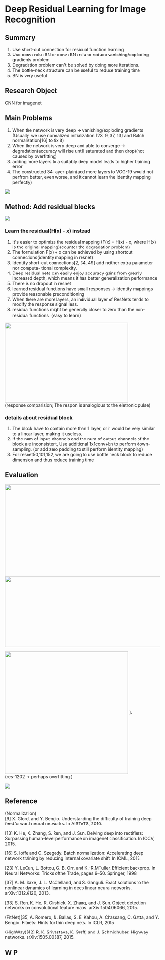 # Deep Residual Learning for Image Recognition

## Summary

1. Use short-cut connection for residual function learning
2. Use conv+relu+BN or conv+BN+relu to reduce vanishing/exploding gradients problem
3. Degradation problem can't be solved by doing more iterations.
4. The bottle-neck structure can be useful to reduce training time
5. BN is very useful


## Research Object

CNN for imagenet

## Main Problems

1. When the network is very deep -> vanishing/exploding gradients (Usually, we use normalized initialization [23, 9, 37, 13] and Batch normalization[16] to fix it)
2. When the network is very deep and able to converge -> degradation(accuracy will rise untill saturated and then drop)(not caused by overfitting)
3. adding more layers to a suitably deep model leads to higher training error
3. The constructed 34-layer-plain(add more layers to VGG-19 would not perfrom better, even worse, and it cannot learn the identity mapping perfectly)

![](../res/resnet.jpg)

## Method: Add residual blocks

![](../res/residual-block.png)

### Learn the residual(H(x) - x) instead

1. It's easier to optimize the residual mapping (F(x) = H(x) - x, where H(x) is the original mapping)(counter the degradation problem)
2. The formulation F(x) + x can be achieved by using shortcut connections(identity mapping in resnet)
3. Identity short-cut connections[2, 34, 49] add neither extra parameter nor computa- tional complexity.
4. Deep residual nets can easily enjoy accuracy gains from greatly increased depth, which means it has better generalization performance
5. There is no dropout in resnet
5. learned residual functions have small responses -> identity mappings provide reasonable preconditioning
6. When there are more layers, an individual layer of ResNets tends to modify the response signal less.
7. residual functions might be generally closer to zero than the non-residual functions（easy to learn）

<img src="../res/resres.png" width = "400" height = "260" align=center /> </br>
(response comparision; The respon is analogious to the eletronic pulse)

### details about residual block

1. The block have to contain more than 1 layer, or it would be very similar to a linear layer, making it useless.
2. If the num of input-channels and the num of output-channels of the block are inconsistent, Use additional 1x1conv+bn to perform down-sampling. (or add zero padding to still perform identity mapping)
3. For resnet50,101,152, we are going to use bottle neck block to reduce dimension and thus reduce training time




## Evaluation

<img src="../res/640.jpeg" width = "600" height = "300" align=center /> 

<img src="../res/rescur.png" width = "700" height = "230" align=center /> 

<img src="../res/res1202.png" width = "400" height = "400" align=center /> ].    
(res-1202 -> perhaps overfitting )


![](../res/rescmp.png)



## Reference 

(Normalization)     
[9] X. Glorot and Y. Bengio. Understanding the difficulty of training deep feedforward neural networks. In AISTATS, 2010.

[13] K. He, X. Zhang, S. Ren, and J. Sun. Delving deep into rectifiers: Surpassing human-level performance on imagenet classification. In ICCV, 2015.

[16] S. Ioffe and C. Szegedy. Batch normalization: Accelerating deep network training by reducing internal covariate shift. In ICML, 2015.

[23] Y. LeCun, L. Bottou, G. B. Orr, and K.-R.M¨uller. Efficient backprop. In Neural Networks: Tricks ofthe Trade, pages 9–50. Springer, 1998

[37] A. M. Saxe, J. L. McClelland, and S. Ganguli. Exact solutions to the nonlinear dynamics of learning in deep linear neural networks. arXiv:1312.6120, 2013.


[33] S. Ren, K. He, R. Girshick, X. Zhang, and J. Sun. Object detection networks on convolutional feature maps. arXiv:1504.06066, 2015.

(FitNet)[35] A. Romero, N. Ballas, S. E. Kahou, A. Chassang, C. Gatta, and Y. Bengio. Fitnets: Hints for thin deep nets. In ICLR, 2015

(HighWay)[42] R. K. Srivastava, K. Greff, and J. Schmidhuber. Highway networks. arXiv:1505.00387, 2015.

## W P
